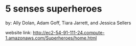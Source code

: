 # 5 senses superheroes
by: Ally Dolan, Adam Goff, Tiara Jarrett, and Jessica Sellers

website link: http://ec2-54-91-111-24.compute-1.amazonaws.com/Superheroes/home.html
